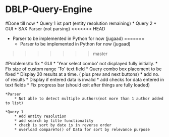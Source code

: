 # DBLP-Query-Engine
#Done till now 
	* Query 1 ist part (entity resolution remaining)
	* Query 2
	* GUI
	* SAX Parser (not parsing)
<<<<<<< HEAD
  * Parser to be implemented in Python for now (jugaad)
=======
    * Parser to be implemented in Python for now (jugaad)

>>>>>>> master

#Problems/to fix
	* GUI
		* 'Year select combo' not displayed fully initially.
		* Fix size of custom range 'To' text field
		* Query combo box placement to be fixed
		* Display 20 results at a time. ( plus prev and next buttons)
		* add no. of results
		* Display if entered data is invalid
		* add checks for data entered in text fields
		* Fix progress bar (should exit after things are fully loaded)

	*Parser
		* Not able to detect multiple authors(not more than 1 author added to list)

	*Query 1
		* Add entity resolution
		* add search by title functionality
		* check is sort by date is in reverse order
		* overload compareTo() of Data for sort by relevance purpose
